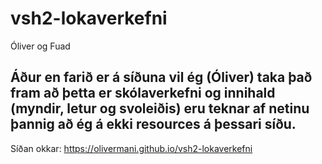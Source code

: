 # vsh2-lokaverkefni

Óliver og Fuad

## Áður en farið er á síðuna vil ég (Óliver) taka það fram að þetta er skólaverkefni og innihald (myndir, letur og svoleiðis) eru teknar af netinu þannig að ég á ekki resources á þessari síðu.

Síðan okkar: https://olivermani.github.io/vsh2-lokaverkefni
